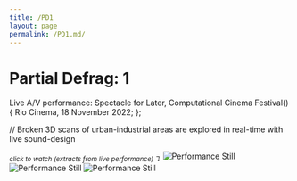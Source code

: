 ```yaml
---
title: /PD1
layout: page
permalink: /PD1.md/
---
```


# Partial Defrag: 1
Live A/V performance: Spectacle for Later, Computational Cinema Festival() {
  Rio Cinema, 18 November 2022;
};

// Broken 3D scans of urban-industrial areas are explored in real-time with live sound-design

<sub>*click to watch (extracts from live performance) ↴*</sub>
[<img alt="Performance Still" class="centered-image" src="/pb.github.io/images/PD1.png" />](https://youtu.be/Qzqdmz0vb2U)
<img alt="Performance Still" class="centered-image" src="/pb.github.io/images/PD2.png" />
<img alt="Performance Still" class="centered-image" src="/pb.github.io/images/PD3.png" />
